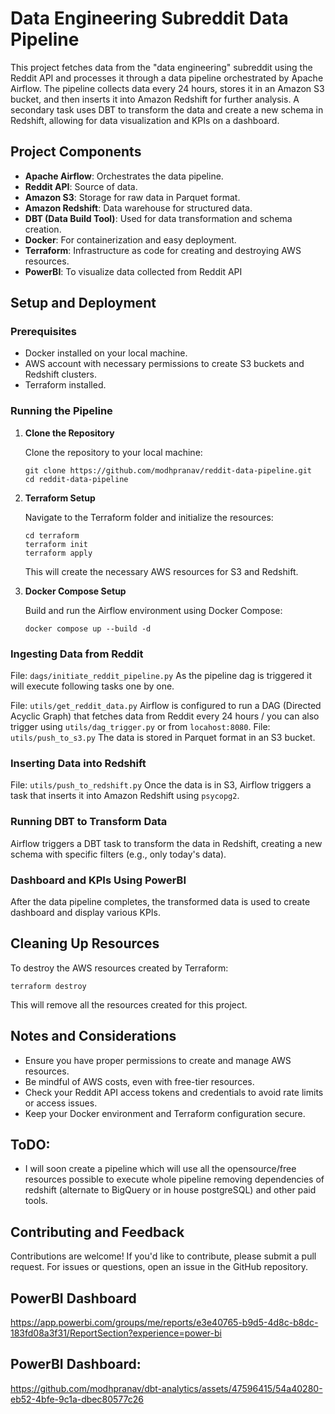 # Data Engineering Subreddit Data Pipeline

This project fetches data from the "data engineering" subreddit using the Reddit API and processes it through a data pipeline orchestrated by Apache Airflow. The pipeline collects data every 24 hours, stores it in an Amazon S3 bucket, and then inserts it into Amazon Redshift for further analysis. A secondary task uses DBT to transform the data and create a new schema in Redshift, allowing for data visualization and KPIs on a dashboard.

## Project Components

- **Apache Airflow**: Orchestrates the data pipeline.
- **Reddit API**: Source of data.
- **Amazon S3**: Storage for raw data in Parquet format.
- **Amazon Redshift**: Data warehouse for structured data.
- **DBT (Data Build Tool)**: Used for data transformation and schema creation.
- **Docker**: For containerization and easy deployment.
- **Terraform**: Infrastructure as code for creating and destroying AWS resources.
- **PowerBI**: To visualize data collected from Reddit API

## Setup and Deployment

### Prerequisites

- Docker installed on your local machine.
- AWS account with necessary permissions to create S3 buckets and Redshift clusters.
- Terraform installed.

### Running the Pipeline

1. **Clone the Repository**

   Clone the repository to your local machine:

   ```
   git clone https://github.com/modhpranav/reddit-data-pipeline.git
   cd reddit-data-pipeline
   ```

2. **Terraform Setup**

   Navigate to the Terraform folder and initialize the resources:

   ```
   cd terraform
   terraform init
   terraform apply
   ```
   This will create the necessary AWS resources for S3 and Redshift.

3. **Docker Compose Setup**

   Build and run the Airflow environment using Docker Compose:

   ```
   docker compose up --build -d
   ```

### Ingesting Data from Reddit

File: ```dags/initiate_reddit_pipeline.py``` As the pipeline dag is triggered it will execute following tasks one by one.

File: ```utils/get_reddit_data.py``` Airflow is configured to run a DAG (Directed Acyclic Graph) that fetches data from Reddit every 24 hours / you can also trigger using ```utils/dag_trigger.py``` or from ```locahost:8080```.
File: ```utils/push_to_s3.py```  The data is stored in Parquet format in an S3 bucket.

### Inserting Data into Redshift

File: ```utils/push_to_redshift.py```  Once the data is in S3, Airflow triggers a task that inserts it into Amazon Redshift using `psycopg2`.

### Running DBT to Transform Data

Airflow triggers a DBT task to transform the data in Redshift, creating a new schema with specific filters (e.g., only today's data).

### Dashboard and KPIs Using PowerBI

After the data pipeline completes, the transformed data is used to create dashboard and display various KPIs.

## Cleaning Up Resources

To destroy the AWS resources created by Terraform:

  ```
  terraform destroy
  ```

This will remove all the resources created for this project.

## Notes and Considerations

- Ensure you have proper permissions to create and manage AWS resources.
- Be mindful of AWS costs, even with free-tier resources.
- Check your Reddit API access tokens and credentials to avoid rate limits or access issues.
- Keep your Docker environment and Terraform configuration secure.

## ToDO:
- I will soon create a pipeline which will use all the opensource/free resources possible to execute whole pipeline removing dependencies of redshift (alternate to BigQuery or in house postgreSQL) and other paid tools.

## Contributing and Feedback

Contributions are welcome! If you'd like to contribute, please submit a pull request. For issues or questions, open an issue in the GitHub repository.

## PowerBI Dashboard 
https://app.powerbi.com/groups/me/reports/e3e40765-b9d5-4d8c-b8dc-183fd08a3f31/ReportSection?experience=power-bi

## PowerBI Dashboard:
https://github.com/modhpranav/dbt-analytics/assets/47596415/54a40280-eb52-4bfe-9c1a-dbec80577c26

